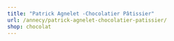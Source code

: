 ```yaml
---
title: "Patrick Agnelet -Chocolatier Pâtissier"
url: /annecy/patrick-agnelet-chocolatier-patissier/
shop: chocolat
---
```

